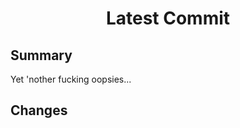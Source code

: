 
<h1 align="center" style="font-weight: bold">
    Latest Commit
</h1>

## **Summary**

<!-- cspell: disable-next-line -->
Yet 'nother fucking oopsies...

## **Changes**



